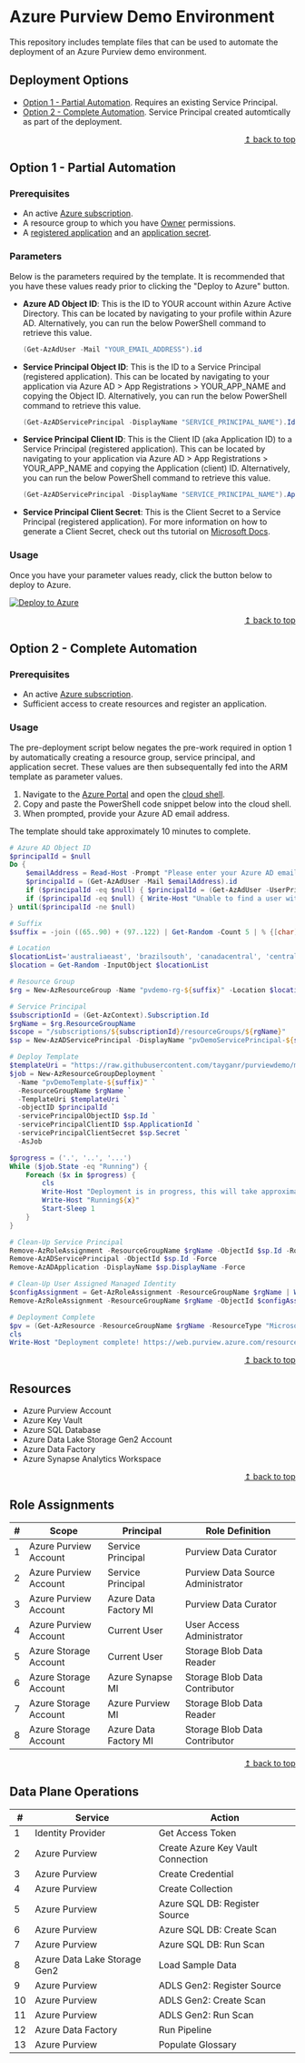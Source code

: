 # Azure Purview Demo Environment
This repository includes template files that can be used to automate the deployment of an Azure Purview demo environment.

## Deployment Options
* [Option 1 - Partial Automation](#option-1---partial-automation). Requires an existing Service Principal.
* [Option 2 - Complete Automation](#option-2---complete-automation). Service Principal created automtically as part of the deployment.

<div align="right"><a href="#azure-purview-demo-environment">↥ back to top</a></div>

## Option 1 - Partial Automation

### Prerequisites

* An active [Azure subscription](https://azure.microsoft.com/en-us/free/).
* A resource group to which you have [Owner](https://docs.microsoft.com/en-us/azure/role-based-access-control/built-in-roles) permissions. 
* A [registered application](https://docs.microsoft.com/en-us/azure/active-directory/develop/howto-create-service-principal-portal#register-an-application-with-azure-ad-and-create-a-service-principal) and an [application secret](https://docs.microsoft.com/en-us/azure/active-directory/develop/howto-create-service-principal-portal#option-2-create-a-new-application-secret).

### Parameters

Below is the parameters required by the template. It is recommended that you have these values ready prior to clicking the "Deploy to Azure" button.

* **Azure AD Object ID**: This is the ID to YOUR account within Azure Active Directory. This can be located by navigating to your profile within Azure AD. Alternatively, you can run the below PowerShell command to retrieve this value.

    ```powershell
    (Get-AzAdUser -Mail "YOUR_EMAIL_ADDRESS").id
    ```

* **Service Principal Object ID**: This is the ID to a Service Principal (registered application). This can be located by navigating to your application via Azure AD > App Registrations > YOUR_APP_NAME and copying the Object ID. Alternatively, you can run the below PowerShell command to retrieve this value.

    ```powershell
    (Get-AzADServicePrincipal -DisplayName "SERVICE_PRINCIPAL_NAME").Id
    ```

* **Service Principal Client ID**: This is the Client ID (aka Application ID) to a Service Principal (registered application). This can be located by navigating to your application via Azure AD > App Registrations > YOUR_APP_NAME and copying the Application (client) ID. Alternatively, you can run the below PowerShell command to retrieve this value.

    ```powershell
    (Get-AzADServicePrincipal -DisplayName "SERVICE_PRINCIPAL_NAME").ApplicationId
    ```

* **Service Principal Client Secret**: This is the Client Secret to a Service Principal (registered application). For more information on how to generate a Client Secret, check out ths tutorial on [Microsoft Docs](https://docs.microsoft.com/en-us/azure/active-directory/develop/howto-create-service-principal-portal#option-2-create-a-new-application-secret).


### Usage

Once you have your parameter values ready, click the button below to deploy to Azure.

[![Deploy to Azure](https://aka.ms/deploytoazurebutton)](https://portal.azure.com/#create/Microsoft.Template/uri/https%3A%2F%2Fraw.githubusercontent.com%2Ftayganr%2Fpurviewdemo%2Fmain%2Fbicep%2Fazuredeploy.json)

<div align="right"><a href="#azure-purview-demo-environment">↥ back to top</a></div>

## Option 2 - Complete Automation

### Prerequisites

* An active [Azure subscription](https://azure.microsoft.com/en-us/free/).
* Sufficient access to create resources and register an application.

### Usage

The pre-deployment script below negates the pre-work required in option 1 by automatically creating a resource group, service principal, and application secret. These values are then subsequentally fed into the ARM template as parameter values. 

1. Navigate to the [Azure Portal](https://portal.azure.com) and open the [cloud shell](https://docs.microsoft.com/en-us/azure/cloud-shell/overview).
2. Copy and paste the PowerShell code snippet below into the cloud shell.
3. When prompted, provide your Azure AD email address.

The template should take approximately 10 minutes to complete.

```powershell
# Azure AD Object ID
$principalId = $null
Do {
    $emailAddress = Read-Host -Prompt "Please enter your Azure AD email address"
    $principalId = (Get-AzAdUser -Mail $emailAddress).id
    if ($principalId -eq $null) { $principalId = (Get-AzAdUser -UserPrincipalName $emailAddress).Id } 
    if ($principalId -eq $null) { Write-Host "Unable to find a user within the Azure AD with email address: ${emailAddress}. Please try again." }
} until($principalId -ne $null)

# Suffix
$suffix = -join ((65..90) + (97..122) | Get-Random -Count 5 | % {[char]$_})

# Location
$locationList='australiaeast', 'brazilsouth', 'canadacentral', 'centralindia', 'eastus', 'eastus2', 'southcentralus', 'southeastasia', 'uksouth', 'westeurope'
$location = Get-Random -InputObject $locationList

# Resource Group
$rg = New-AzResourceGroup -Name "pvdemo-rg-${suffix}" -Location $location

# Service Principal
$subscriptionId = (Get-AzContext).Subscription.Id
$rgName = $rg.ResourceGroupName
$scope = "/subscriptions/${subscriptionId}/resourceGroups/${rgName}"
$sp = New-AzADServicePrincipal -DisplayName "pvDemoServicePrincipal-${suffix}" -Scope $scope

# Deploy Template
$templateUri = "https://raw.githubusercontent.com/tayganr/purviewdemo/main/bicep/azuredeploy.json"
$job = New-AzResourceGroupDeployment `
  -Name "pvDemoTemplate-${suffix}" `
  -ResourceGroupName $rgName `
  -TemplateUri $templateUri `
  -objectID $principalId `
  -servicePrincipalObjectID $sp.Id `
  -servicePrincipalClientID $sp.ApplicationId `
  -servicePrincipalClientSecret $sp.Secret `
  -AsJob

$progress = ('.', '..', '...')
While ($job.State -eq "Running") {
    Foreach ($x in $progress) {
        cls
        Write-Host "Deployment is in progress, this will take approximately 10 minutes"
        Write-Host "Running${x}"
        Start-Sleep 1
    }
}

# Clean-Up Service Principal
Remove-AzRoleAssignment -ResourceGroupName $rgName -ObjectId $sp.Id -RoleDefinitionName "Contributor"
Remove-AzADServicePrincipal -ObjectId $sp.Id -Force
Remove-AzADApplication -DisplayName $sp.DisplayName -Force

# Clean-Up User Assigned Managed Identity
$configAssignment = Get-AzRoleAssignment -ResourceGroupName $rgName | Where-Object {$_.DisplayName.Equals("configDeployer")}
Remove-AzRoleAssignment -ResourceGroupName $rgName -ObjectId $configAssignment.ObjectId -RoleDefinitionName "Contributor"

# Deployment Complete
$pv = (Get-AzResource -ResourceGroupName $rgName -ResourceType "Microsoft.Purview/accounts").Name
cls
Write-Host "Deployment complete! https://web.purview.azure.com/resource/${pv}`r`nNote: The Azure Data Factory pipeline and Azure Purview scans may still be running, these jobs will complete shortly."
  ```

<div align="right"><a href="#azure-purview-demo-environment">↥ back to top</a></div>

## Resources

* Azure Purview Account
* Azure Key Vault
* Azure SQL Database
* Azure Data Lake Storage Gen2 Account
* Azure Data Factory
* Azure Synapse Analytics Workspace

<div align="right"><a href="#azure-purview-demo-environment">↥ back to top</a></div>

## Role Assignments

| # | Scope | Principal | Role Definition |
| ------------- | ------------- | ------------- | ------------- |
| 1 | Azure Purview Account | Service Principal | Purview Data Curator |
| 2 | Azure Purview Account | Service Principal | Purview Data Source Administrator |
| 3 | Azure Purview Account | Azure Data Factory MI | Purview Data Curator |
| 4 | Azure Purview Account | Current User | User Access Administrator |
| 5 | Azure Storage Account | Current User | Storage Blob Data Reader |
| 6 | Azure Storage Account | Azure Synapse MI | Storage Blob Data Contributor |
| 7 | Azure Storage Account | Azure Purview MI | Storage Blob Data Reader |
| 8 | Azure Storage Account | Azure Data Factory MI | Storage Blob Data Contributor |

<div align="right"><a href="#azure-purview-demo-environment">↥ back to top</a></div>

## Data Plane Operations

| # | Service | Action |
| ------------- | ------------- | ------------- |
| 1  | Identity Provider | Get Access Token |
| 2  | Azure Purview | Create Azure Key Vault Connection |
| 3  | Azure Purview | Create Credential |
| 4  | Azure Purview | Create Collection |
| 5  | Azure Purview | Azure SQL DB: Register Source |
| 6  | Azure Purview | Azure SQL DB: Create Scan |
| 7  | Azure Purview | Azure SQL DB: Run Scan |
| 8  | Azure Data Lake Storage Gen2 | Load Sample Data |
| 9  | Azure Purview | ADLS Gen2: Register Source |
| 10 | Azure Purview | ADLS Gen2: Create Scan |
| 11 | Azure Purview | ADLS Gen2: Run Scan |
| 12 | Azure Data Factory | Run Pipeline |
| 13 | Azure Purview | Populate Glossary |